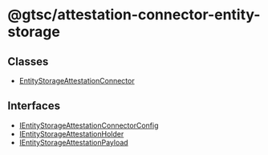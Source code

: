 # @gtsc/attestation-connector-entity-storage

## Classes

- [EntityStorageAttestationConnector](classes/EntityStorageAttestationConnector.md)

## Interfaces

- [IEntityStorageAttestationConnectorConfig](interfaces/IEntityStorageAttestationConnectorConfig.md)
- [IEntityStorageAttestationHolder](interfaces/IEntityStorageAttestationHolder.md)
- [IEntityStorageAttestationPayload](interfaces/IEntityStorageAttestationPayload.md)
